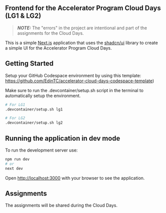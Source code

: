 ## Frontend for the Accelerator Program Cloud Days (LG1 & LG2)

> **_NOTE:_**  The "errors" in the project are intentional and part of the assignments for the Cloud Days.

This is a simple [Next.js](https://nextjs.org) application that uses the [shadcn/ui](https://ui.shadcn.com/) library to create a simple UI for the Accelerator Program Cloud Days. 

## Getting Started

Setup your GitHub Codespace environment by using this template: https://github.com/EdinTC/accelerator-cloud-days-codespace-template)

Make sure to run the .devcontainer/setup.sh script in the terminal to automatically setup the environment.

```bash
# For LG1
.devcontainer/setup.sh lg1

# For LG2
.devcontainer/setup.sh lg2
```

## Running the application in dev mode

To run the development server use:

```bash
npm run dev
# or
next dev
```

Open [http://localhost:3000](http://localhost:3000) with your browser to see the application.

## Assignments

The assignments will be shared during the Cloud Days.
